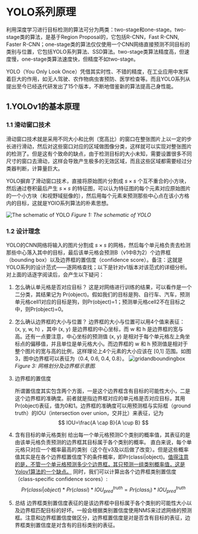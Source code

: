 # YOLO系列原理

利用深度学习进行目标检测的算法可分为两类：two-stage和one-stage。two-stage类的算法，是基于Region Proposal的，它包括R-CNN，Fast R-CNN, Faster R-CNN；one-stage类的算法仅仅使用一个CNN网络直接预测不同目标的类别与位置，它包括YOLO系列算法、SSD算法。two-stage类算法精度高，但速度慢，one-stage类算法速度快，但精度不如two-stage。

YOLO（You Only Look Once）凭借其实时性、不错的精度，在工业应用中发挥着巨大的作用，如无人驾驶、农作物病虫害预防、医学检查等。而且YOLO系列从提出至今已经迭代研发出了15个版本，不断地借鉴新的算法提高己身性能。

## 1.YOLOv1的基本原理

### 1.1 滑动窗口技术
滑动窗口技术就是采用不同大小和比例（宽高比）的窗口在整张图片上以一定的步长进行滑动，然后对这些窗口对应的区域做图像分类，这样就可以实现对整张图片的检测了。但是这有个致命的缺点，由于检测目标的大小未知，需要设置很多不同尺寸的窗口去滑动，这样会导致产生极多的无效区域，而且这些区域都需要经过分类器判断，计算量巨大。

YOLO摒弃了滑动窗口技术，直接将原始图片分割成 $s \times s$ 个互不重合的小方块，然后通过卷积最后产生 $s \times s$ 的特征图，可以认为特征图的每个元素对应原始图片的一个小方块（和视野域挺像的），然后用每个元素来预测那些中心点在该小方格内的目标，这就是YOlO系列算法的朴素思想。

![The schematic of YOLO](the%20schematic%20of%20yolo.png "The schematic of YOLO")
*Figure 1: The schematic of YOLO*

### 1.2 设计理念
YOLO的CNN网络将输入的图片分割成 $s \times s$ 的网格，然后每个单元格负责去检测那些中心落入其中的目标，最后该单元格会预测B（v1中B为2）个边界框（bounding box）以及边界框的置信度（confidence score）。备注：这就是YOLO系列的设计范式——逐网格查找；以下是针对v1版本对该范式的详细分析。对上面的话逐字阅读后，会产生以下疑问：

1. 怎么确认单元格是否对应目标？
   这是对网络进行训练的结果，可以看作是一个二分类，其结果记为 Pr(object)。假如我们的目标是狗、自行车、汽车，预测单元格cell1对应的目标是狗，则Pr(object)=1；预测单元格cell2不在目标之中，则Pr(object)=0。
2. 怎么确认边界框的大小与位置？
   边界框的大小与位置可以用4个值来表征： (x, y, w, h) ，其中 (x, y) 是边界框的中心坐标，而 w 和 h 是边界框的宽与高。还有一点要注意，中心坐标的预测值 (x, y) 是相对于每个单元格左上角坐标点的偏移值，并且单位是单元格大小。而边界框的 w 和 h 预测值是相对于整个图片的宽与高的比例，这样理论上4个元素的大小应该在 [0,1] 范围。如图3，图中边界框可以表征为（0.4, 0.6, 0.4, 0.8）。
   ![gridandboundingbox](gridandboundingbox.png "gridandboundingbox")
   *Figure 3: 网格划分及边界框示意图.*

3. 边界框的置信度

    所谓置信度其实包含两个方面，一是这个边界框含有目标的可能性大小，二是这个边界框的准确度。前者就是指边界框对应的单元格是否对应目标，其用Pr(object)表征，值为0和1。边界框的准确度可以用预测框与实际框（ground truth）的IOU（intersection over union，交并比）来表征，记为
    $$
    IOU=\frac{A \cap B}{A \cup B}
    $$

4. 含有目标的单元格类别
    给出每一个单元格预测C个类别的概率值，其表征的是由该单元格负责预测的边界框其目标属于各个类别的概率。
    直白来说，每个单元格只对应一个概率最高的类别（这个在v3及以后做了改变）。但是这些概率值其实是在各个边界框置信度下的条件概率，即Pr(classi|object)。<u>值得注意的是，不管一个单元格预测多少个边界框，其只预测一组类别概率值，这是Yolov1算法的一个缺点。</u> 同时，我们可以计算出各个边界框类别置信度（class-specific confidence scores）:
    $$
    Pr(classi|object)*Pr(classi)*IOU_{pred}^{truth} = Pr(class_i)*IOU_{pred}^{truth}
    $$

5. 总结
    边界框类别置信度表征的是该边界框中目标属于各个类别的可能性大小以及边界框匹配目标的好坏。一般会根据类别置信度使用NMS来过滤网络的预测框。注意和边界框置信度做区分，边界框置信度是对是否含有目标的表征，边界框类别置信度是对含有的目标类别的表征。